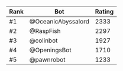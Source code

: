 Rank|Bot|Rating
---|---|---
#1|@OceanicAbyssalord|2333
#2|@RaspFish|2297
#3|@colinbot|1927
#4|@OpeningsBot|1710
#5|@pawnrobot|1233

